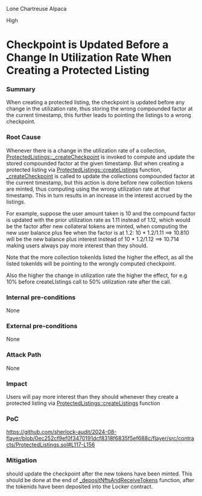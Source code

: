 Lone Chartreuse Alpaca

High

# Checkpoint is Updated Before a Change In Utilization Rate When Creating a Protected Listing

### Summary

When creating a protected listing, the checkpoint is updated before any change in the utilization rate, thus storing the wrong compounded factor at the current timestamp, this further leads to pointing the listings to a wrong checkpoint.


### Root Cause

Whenever there is a change in the utilization rate of a collection, [ProtectedListings::_createCheckpoint](https://github.com/sherlock-audit/2024-08-flayer/blob/0ec252cf9ef0f3470191dcf8318f6835f5ef688c/flayer/src/contracts/ProtectedListings.sol#L530-L572) is invoked to compute and update the stored compounded factor at the given timestamp.
But when creating a protected listing via [ProtectedListings::createListings](https://github.com/sherlock-audit/2024-08-flayer/blob/0ec252cf9ef0f3470191dcf8318f6835f5ef688c/flayer/src/contracts/ProtectedListings.sol#L117-L156) function, [_createCheckpoint](https://github.com/sherlock-audit/2024-08-flayer/blob/0ec252cf9ef0f3470191dcf8318f6835f5ef688c/flayer/src/contracts/ProtectedListings.sol#L530-L572) is called to update the collections compounded factor at the current timestamp, but this action is done before new collection tokens are minted, thus computing using the wrong utilization rate at that timestamp. This in turn results in an increase in the interest accrued by the listings.

For example, suppose the user amount taken is 10 and the compound factor is updated with the prior utilization rate as 1.11 instead of 1.12, which would be the factor after new collateral tokens are minted, when computing the new user balance plus fee when the factor is at 1.2: 
10 * 1.2/1.11 ==> 10.810 will be the new balance plus interest instead of 10 * 1.2/1.12 ==> 10.714 
making users always pay more interest than they should.

Note that the more collection tokenIds listed the higher the effect, as all the listed tokenIds will be pointing to the wrongly computed checkpoint.

Also the higher the change in utilization rate the higher the effect, for e.g 10% before createLIstings call to 50% utilization rate after the call.


### Internal pre-conditions

None

### External pre-conditions

None

### Attack Path

None

### Impact


Users will pay more interest than they should whenever they create a protected listing via [ProtectedListings::createListings](https://github.com/sherlock-audit/2024-08-flayer/blob/0ec252cf9ef0f3470191dcf8318f6835f5ef688c/flayer/src/contracts/ProtectedListings.sol#L117-L156) function



### PoC

https://github.com/sherlock-audit/2024-08-flayer/blob/0ec252cf9ef0f3470191dcf8318f6835f5ef688c/flayer/src/contracts/ProtectedListings.sol#L117-L156

### Mitigation

should update the checkpoint after the new tokens have been minted.
This should be done at the end of [_depositNftsAndReceiveTokens](https://github.com/sherlock-audit/2024-08-flayer/blob/0ec252cf9ef0f3470191dcf8318f6835f5ef688c/flayer/src/contracts/ProtectedListings.sol#L165-L186) function, after the tokenids have been deposited into the Locker contract.
